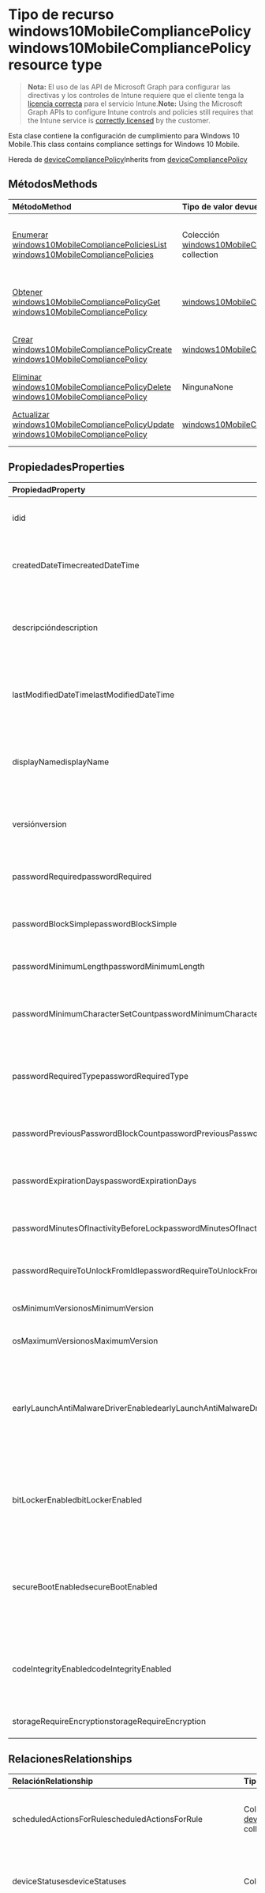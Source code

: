 # <a name="windows10mobilecompliancepolicy-resource-type"></a><span data-ttu-id="c2ea5-101">Tipo de recurso windows10MobileCompliancePolicy</span><span class="sxs-lookup"><span data-stu-id="c2ea5-101">windows10MobileCompliancePolicy resource type</span></span>

> <span data-ttu-id="c2ea5-102">**Nota:** El uso de las API de Microsoft Graph para configurar las directivas y los controles de Intune requiere que el cliente tenga la [licencia correcta](https://go.microsoft.com/fwlink/?linkid=839381) para el servicio Intune.</span><span class="sxs-lookup"><span data-stu-id="c2ea5-102">**Note:** Using the Microsoft Graph APIs to configure Intune controls and policies still requires that the Intune service is [correctly licensed](https://go.microsoft.com/fwlink/?linkid=839381) by the customer.</span></span>

<span data-ttu-id="c2ea5-103">Esta clase contiene la configuración de cumplimiento para Windows 10 Mobile.</span><span class="sxs-lookup"><span data-stu-id="c2ea5-103">This class contains compliance settings for Windows 10 Mobile.</span></span>

<span data-ttu-id="c2ea5-104">Hereda de [deviceCompliancePolicy](../resources/intune_deviceconfig_devicecompliancepolicy.md)</span><span class="sxs-lookup"><span data-stu-id="c2ea5-104">Inherits from [deviceCompliancePolicy](../resources/intune_deviceconfig_devicecompliancepolicy.md)</span></span>

## <a name="methods"></a><span data-ttu-id="c2ea5-105">Métodos</span><span class="sxs-lookup"><span data-stu-id="c2ea5-105">Methods</span></span>
|<span data-ttu-id="c2ea5-106">Método</span><span class="sxs-lookup"><span data-stu-id="c2ea5-106">Method</span></span>|<span data-ttu-id="c2ea5-107">Tipo de valor devuelto</span><span class="sxs-lookup"><span data-stu-id="c2ea5-107">Return Type</span></span>|<span data-ttu-id="c2ea5-108">Descripción</span><span class="sxs-lookup"><span data-stu-id="c2ea5-108">Description</span></span>|
|:---|:---|:---|
|[<span data-ttu-id="c2ea5-109">Enumerar windows10MobileCompliancePolicies</span><span class="sxs-lookup"><span data-stu-id="c2ea5-109">List windows10MobileCompliancePolicies</span></span>](../api/intune_deviceconfig_windows10mobilecompliancepolicy_list.md)|<span data-ttu-id="c2ea5-110">Colección [windows10MobileCompliancePolicy](../resources/intune_deviceconfig_windows10mobilecompliancepolicy.md)</span><span class="sxs-lookup"><span data-stu-id="c2ea5-110">[windows10MobileCompliancePolicy](../resources/intune_deviceconfig_windows10mobilecompliancepolicy.md) collection</span></span>|<span data-ttu-id="c2ea5-111">Enumere las propiedades y las relaciones de los objetos [windows10MobileCompliancePolicy](../resources/intune_deviceconfig_windows10mobilecompliancepolicy.md).</span><span class="sxs-lookup"><span data-stu-id="c2ea5-111">List properties and relationships of the [windows10MobileCompliancePolicy](../resources/intune_deviceconfig_windows10mobilecompliancepolicy.md) objects.</span></span>|
|[<span data-ttu-id="c2ea5-112">Obtener windows10MobileCompliancePolicy</span><span class="sxs-lookup"><span data-stu-id="c2ea5-112">Get windows10MobileCompliancePolicy</span></span>](../api/intune_deviceconfig_windows10mobilecompliancepolicy_get.md)|[<span data-ttu-id="c2ea5-113">windows10MobileCompliancePolicy</span><span class="sxs-lookup"><span data-stu-id="c2ea5-113">windows10MobileCompliancePolicy</span></span>](../resources/intune_deviceconfig_windows10mobilecompliancepolicy.md)|<span data-ttu-id="c2ea5-114">Lea las propiedades y las relaciones del objeto [windows10MobileCompliancePolicy](../resources/intune_deviceconfig_windows10mobilecompliancepolicy.md).</span><span class="sxs-lookup"><span data-stu-id="c2ea5-114">Read properties and relationships of the [windows10MobileCompliancePolicy](../resources/intune_deviceconfig_windows10mobilecompliancepolicy.md) object.</span></span>|
|[<span data-ttu-id="c2ea5-115">Crear windows10MobileCompliancePolicy</span><span class="sxs-lookup"><span data-stu-id="c2ea5-115">Create windows10MobileCompliancePolicy</span></span>](../api/intune_deviceconfig_windows10mobilecompliancepolicy_create.md)|[<span data-ttu-id="c2ea5-116">windows10MobileCompliancePolicy</span><span class="sxs-lookup"><span data-stu-id="c2ea5-116">windows10MobileCompliancePolicy</span></span>](../resources/intune_deviceconfig_windows10mobilecompliancepolicy.md)|<span data-ttu-id="c2ea5-117">Cree un objeto [windows10MobileCompliancePolicy](../resources/intune_deviceconfig_windows10mobilecompliancepolicy.md).</span><span class="sxs-lookup"><span data-stu-id="c2ea5-117">Create a new [windows10MobileCompliancePolicy](../resources/intune_deviceconfig_windows10mobilecompliancepolicy.md) object.</span></span>|
|[<span data-ttu-id="c2ea5-118">Eliminar windows10MobileCompliancePolicy</span><span class="sxs-lookup"><span data-stu-id="c2ea5-118">Delete windows10MobileCompliancePolicy</span></span>](../api/intune_deviceconfig_windows10mobilecompliancepolicy_delete.md)|<span data-ttu-id="c2ea5-119">Ninguna</span><span class="sxs-lookup"><span data-stu-id="c2ea5-119">None</span></span>|<span data-ttu-id="c2ea5-120">Elimina un [windows10MobileCompliancePolicy](../resources/intune_deviceconfig_windows10mobilecompliancepolicy.md).</span><span class="sxs-lookup"><span data-stu-id="c2ea5-120">Deletes a [windows10MobileCompliancePolicy](../resources/intune_deviceconfig_windows10mobilecompliancepolicy.md).</span></span>|
|[<span data-ttu-id="c2ea5-121">Actualizar windows10MobileCompliancePolicy</span><span class="sxs-lookup"><span data-stu-id="c2ea5-121">Update windows10MobileCompliancePolicy</span></span>](../api/intune_deviceconfig_windows10mobilecompliancepolicy_update.md)|[<span data-ttu-id="c2ea5-122">windows10MobileCompliancePolicy</span><span class="sxs-lookup"><span data-stu-id="c2ea5-122">windows10MobileCompliancePolicy</span></span>](../resources/intune_deviceconfig_windows10mobilecompliancepolicy.md)|<span data-ttu-id="c2ea5-123">Actualice las propiedades de un objeto [windows10MobileCompliancePolicy](../resources/intune_deviceconfig_windows10mobilecompliancepolicy.md).</span><span class="sxs-lookup"><span data-stu-id="c2ea5-123">Update the properties of a [windows10MobileCompliancePolicy](../resources/intune_deviceconfig_windows10mobilecompliancepolicy.md) object.</span></span>|

## <a name="properties"></a><span data-ttu-id="c2ea5-124">Propiedades</span><span class="sxs-lookup"><span data-stu-id="c2ea5-124">Properties</span></span>
|<span data-ttu-id="c2ea5-125">Propiedad</span><span class="sxs-lookup"><span data-stu-id="c2ea5-125">Property</span></span>|<span data-ttu-id="c2ea5-126">Tipo</span><span class="sxs-lookup"><span data-stu-id="c2ea5-126">Type</span></span>|<span data-ttu-id="c2ea5-127">Descripción</span><span class="sxs-lookup"><span data-stu-id="c2ea5-127">Description</span></span>|
|:---|:---|:---|
|<span data-ttu-id="c2ea5-128">id</span><span class="sxs-lookup"><span data-stu-id="c2ea5-128">id</span></span>|<span data-ttu-id="c2ea5-129">Cadena</span><span class="sxs-lookup"><span data-stu-id="c2ea5-129">String</span></span>|<span data-ttu-id="c2ea5-130">Clave de la entidad.</span><span class="sxs-lookup"><span data-stu-id="c2ea5-130">Key of the entity.</span></span> <span data-ttu-id="c2ea5-131">Heredado de [deviceCompliancePolicy](../resources/intune_deviceconfig_devicecompliancepolicy.md).</span><span class="sxs-lookup"><span data-stu-id="c2ea5-131">Inherited from [deviceCompliancePolicy](../resources/intune_deviceconfig_devicecompliancepolicy.md)</span></span>|
|<span data-ttu-id="c2ea5-132">createdDateTime</span><span class="sxs-lookup"><span data-stu-id="c2ea5-132">createdDateTime</span></span>|<span data-ttu-id="c2ea5-133">DateTimeOffset</span><span class="sxs-lookup"><span data-stu-id="c2ea5-133">DateTimeOffset</span></span>|<span data-ttu-id="c2ea5-134">Fecha y hora en la que se creó el objeto.</span><span class="sxs-lookup"><span data-stu-id="c2ea5-134">DateTime the object was created.</span></span> <span data-ttu-id="c2ea5-135">Heredado de [deviceCompliancePolicy](../resources/intune_deviceconfig_devicecompliancepolicy.md).</span><span class="sxs-lookup"><span data-stu-id="c2ea5-135">Inherited from [deviceCompliancePolicy](../resources/intune_deviceconfig_devicecompliancepolicy.md)</span></span>|
|<span data-ttu-id="c2ea5-136">descripción</span><span class="sxs-lookup"><span data-stu-id="c2ea5-136">description</span></span>|<span data-ttu-id="c2ea5-137">Cadena</span><span class="sxs-lookup"><span data-stu-id="c2ea5-137">String</span></span>|<span data-ttu-id="c2ea5-138">Descripción proporcionada por el administrador de la configuración del dispositivo.</span><span class="sxs-lookup"><span data-stu-id="c2ea5-138">Admin provided description of the Device Configuration.</span></span> <span data-ttu-id="c2ea5-139">Heredado de [deviceCompliancePolicy](../resources/intune_deviceconfig_devicecompliancepolicy.md).</span><span class="sxs-lookup"><span data-stu-id="c2ea5-139">Inherited from [deviceCompliancePolicy](../resources/intune_deviceconfig_devicecompliancepolicy.md)</span></span>|
|<span data-ttu-id="c2ea5-140">lastModifiedDateTime</span><span class="sxs-lookup"><span data-stu-id="c2ea5-140">lastModifiedDateTime</span></span>|<span data-ttu-id="c2ea5-141">DateTimeOffset</span><span class="sxs-lookup"><span data-stu-id="c2ea5-141">DateTimeOffset</span></span>|<span data-ttu-id="c2ea5-142">Fecha y hora en la que se modificó el objeto por última vez.</span><span class="sxs-lookup"><span data-stu-id="c2ea5-142">DateTime the object was last modified.</span></span> <span data-ttu-id="c2ea5-143">Heredado de [deviceCompliancePolicy](../resources/intune_deviceconfig_devicecompliancepolicy.md).</span><span class="sxs-lookup"><span data-stu-id="c2ea5-143">Inherited from [deviceCompliancePolicy](../resources/intune_deviceconfig_devicecompliancepolicy.md)</span></span>|
|<span data-ttu-id="c2ea5-144">displayName</span><span class="sxs-lookup"><span data-stu-id="c2ea5-144">displayName</span></span>|<span data-ttu-id="c2ea5-145">Cadena</span><span class="sxs-lookup"><span data-stu-id="c2ea5-145">String</span></span>|<span data-ttu-id="c2ea5-146">Nombre proporcionado por el administrador de la configuración del dispositivo.</span><span class="sxs-lookup"><span data-stu-id="c2ea5-146">Admin provided name of the device configuration.</span></span> <span data-ttu-id="c2ea5-147">Heredado de [deviceCompliancePolicy](../resources/intune_deviceconfig_devicecompliancepolicy.md).</span><span class="sxs-lookup"><span data-stu-id="c2ea5-147">Inherited from [deviceCompliancePolicy](../resources/intune_deviceconfig_devicecompliancepolicy.md)</span></span>|
|<span data-ttu-id="c2ea5-148">versión</span><span class="sxs-lookup"><span data-stu-id="c2ea5-148">version</span></span>|<span data-ttu-id="c2ea5-149">Int32</span><span class="sxs-lookup"><span data-stu-id="c2ea5-149">Int32</span></span>|<span data-ttu-id="c2ea5-150">Versión de la configuración del dispositivo.</span><span class="sxs-lookup"><span data-stu-id="c2ea5-150">Version of the device configuration.</span></span> <span data-ttu-id="c2ea5-151">Heredado de [deviceCompliancePolicy](../resources/intune_deviceconfig_devicecompliancepolicy.md).</span><span class="sxs-lookup"><span data-stu-id="c2ea5-151">Inherited from [deviceCompliancePolicy](../resources/intune_deviceconfig_devicecompliancepolicy.md)</span></span>|
|<span data-ttu-id="c2ea5-152">passwordRequired</span><span class="sxs-lookup"><span data-stu-id="c2ea5-152">passwordRequired</span></span>|<span data-ttu-id="c2ea5-153">Booleano</span><span class="sxs-lookup"><span data-stu-id="c2ea5-153">Boolean</span></span>|<span data-ttu-id="c2ea5-154">Exigir una contraseña para desbloquear el dispositivo de Windows Phone.</span><span class="sxs-lookup"><span data-stu-id="c2ea5-154">Require a password to unlock Windows Phone device.</span></span>|
|<span data-ttu-id="c2ea5-155">passwordBlockSimple</span><span class="sxs-lookup"><span data-stu-id="c2ea5-155">passwordBlockSimple</span></span>|<span data-ttu-id="c2ea5-156">Booleano</span><span class="sxs-lookup"><span data-stu-id="c2ea5-156">Boolean</span></span>|<span data-ttu-id="c2ea5-157">Si quiere bloquear o no la sincronización del calendario.</span><span class="sxs-lookup"><span data-stu-id="c2ea5-157">Whether or not to block syncing the calendar.</span></span>|
|<span data-ttu-id="c2ea5-158">passwordMinimumLength</span><span class="sxs-lookup"><span data-stu-id="c2ea5-158">passwordMinimumLength</span></span>|<span data-ttu-id="c2ea5-159">Int32</span><span class="sxs-lookup"><span data-stu-id="c2ea5-159">Int32</span></span>|<span data-ttu-id="c2ea5-160">Longitud mínima de la contraseña.</span><span class="sxs-lookup"><span data-stu-id="c2ea5-160">Minimum password length.</span></span> <span data-ttu-id="c2ea5-161">Valores válidos de 4 a 16</span><span class="sxs-lookup"><span data-stu-id="c2ea5-161">Valid values 4 to 16</span></span>|
|<span data-ttu-id="c2ea5-162">passwordMinimumCharacterSetCount</span><span class="sxs-lookup"><span data-stu-id="c2ea5-162">passwordMinimumCharacterSetCount</span></span>|<span data-ttu-id="c2ea5-163">Int32</span><span class="sxs-lookup"><span data-stu-id="c2ea5-163">Int32</span></span>|<span data-ttu-id="c2ea5-164">El número de los juegos de caracteres necesarios en la contraseña.</span><span class="sxs-lookup"><span data-stu-id="c2ea5-164">The number of character sets required in the password.</span></span>|
|<span data-ttu-id="c2ea5-165">passwordRequiredType</span><span class="sxs-lookup"><span data-stu-id="c2ea5-165">passwordRequiredType</span></span>|[<span data-ttu-id="c2ea5-166">requiredPasswordType</span><span class="sxs-lookup"><span data-stu-id="c2ea5-166">requiredPasswordType</span></span>](../resources/intune_deviceconfig_requiredpasswordtype.md)|<span data-ttu-id="c2ea5-167">Tipo de contraseña necesaria.</span><span class="sxs-lookup"><span data-stu-id="c2ea5-167">The required password type.</span></span> <span data-ttu-id="c2ea5-168">Los valores posibles son: `deviceDefault`, `alphanumeric` y `numeric`.</span><span class="sxs-lookup"><span data-stu-id="c2ea5-168">Possible values are: `deviceDefault`, `alphanumeric`, `numeric`.</span></span>|
|<span data-ttu-id="c2ea5-169">passwordPreviousPasswordBlockCount</span><span class="sxs-lookup"><span data-stu-id="c2ea5-169">passwordPreviousPasswordBlockCount</span></span>|<span data-ttu-id="c2ea5-170">Int32</span><span class="sxs-lookup"><span data-stu-id="c2ea5-170">Int32</span></span>|<span data-ttu-id="c2ea5-171">El número de contraseñas anteriores que se impedirá volver a usar.</span><span class="sxs-lookup"><span data-stu-id="c2ea5-171">The number of previous passwords to prevent re-use of.</span></span>|
|<span data-ttu-id="c2ea5-172">passwordExpirationDays</span><span class="sxs-lookup"><span data-stu-id="c2ea5-172">passwordExpirationDays</span></span>|<span data-ttu-id="c2ea5-173">Int32</span><span class="sxs-lookup"><span data-stu-id="c2ea5-173">Int32</span></span>|<span data-ttu-id="c2ea5-174">Número de días antes de que expire la contraseña.</span><span class="sxs-lookup"><span data-stu-id="c2ea5-174">Number of days before password expiration.</span></span> <span data-ttu-id="c2ea5-175">Valores válidos de 1 a 255</span><span class="sxs-lookup"><span data-stu-id="c2ea5-175">Valid values 1 to 255</span></span>|
|<span data-ttu-id="c2ea5-176">passwordMinutesOfInactivityBeforeLock</span><span class="sxs-lookup"><span data-stu-id="c2ea5-176">passwordMinutesOfInactivityBeforeLock</span></span>|<span data-ttu-id="c2ea5-177">Int32</span><span class="sxs-lookup"><span data-stu-id="c2ea5-177">Int32</span></span>|<span data-ttu-id="c2ea5-178">Minutos de inactividad antes de que sea necesaria una contraseña.</span><span class="sxs-lookup"><span data-stu-id="c2ea5-178">Minutes of inactivity before a password is required.</span></span>|
|<span data-ttu-id="c2ea5-179">passwordRequireToUnlockFromIdle</span><span class="sxs-lookup"><span data-stu-id="c2ea5-179">passwordRequireToUnlockFromIdle</span></span>|<span data-ttu-id="c2ea5-180">Booleano</span><span class="sxs-lookup"><span data-stu-id="c2ea5-180">Boolean</span></span>|<span data-ttu-id="c2ea5-181">Exigir una contraseña para desbloquear el dispositivo inactivo.</span><span class="sxs-lookup"><span data-stu-id="c2ea5-181">Require a password to unlock an idle device.</span></span>|
|<span data-ttu-id="c2ea5-182">osMinimumVersion</span><span class="sxs-lookup"><span data-stu-id="c2ea5-182">osMinimumVersion</span></span>|<span data-ttu-id="c2ea5-183">Cadena</span><span class="sxs-lookup"><span data-stu-id="c2ea5-183">String</span></span>|<span data-ttu-id="c2ea5-184">Versión mínima de Windows Phone.</span><span class="sxs-lookup"><span data-stu-id="c2ea5-184">Minimum Windows Phone version.</span></span>|
|<span data-ttu-id="c2ea5-185">osMaximumVersion</span><span class="sxs-lookup"><span data-stu-id="c2ea5-185">osMaximumVersion</span></span>|<span data-ttu-id="c2ea5-186">Cadena</span><span class="sxs-lookup"><span data-stu-id="c2ea5-186">String</span></span>|<span data-ttu-id="c2ea5-187">Versión máxima de Windows Phone.</span><span class="sxs-lookup"><span data-stu-id="c2ea5-187">Maximum Windows Phone version.</span></span>|
|<span data-ttu-id="c2ea5-188">earlyLaunchAntiMalwareDriverEnabled</span><span class="sxs-lookup"><span data-stu-id="c2ea5-188">earlyLaunchAntiMalwareDriverEnabled</span></span>|<span data-ttu-id="c2ea5-189">Booleano</span><span class="sxs-lookup"><span data-stu-id="c2ea5-189">Boolean</span></span>|<span data-ttu-id="c2ea5-190">Exigir que la atestación del mantenimiento de dispositivos Windows notifique los dispositivos como correctos; el controlador antimalware de inicio temprano está habilitado.</span><span class="sxs-lookup"><span data-stu-id="c2ea5-190">Require devices to be reported as healthy by Windows Device Health Attestation - early launch antimalware driver is enabled.</span></span>|
|<span data-ttu-id="c2ea5-191">bitLockerEnabled</span><span class="sxs-lookup"><span data-stu-id="c2ea5-191">bitLockerEnabled</span></span>|<span data-ttu-id="c2ea5-192">Booleano</span><span class="sxs-lookup"><span data-stu-id="c2ea5-192">Boolean</span></span>|<span data-ttu-id="c2ea5-193">Exigir que la atestación del mantenimiento de dispositivos Windows notifique los dispositivos como correctos; BitLocker está habilitado.</span><span class="sxs-lookup"><span data-stu-id="c2ea5-193">Require devices to be reported healthy by Windows Device Health Attestation - bit locker is enabled</span></span>|
|<span data-ttu-id="c2ea5-194">secureBootEnabled</span><span class="sxs-lookup"><span data-stu-id="c2ea5-194">secureBootEnabled</span></span>|<span data-ttu-id="c2ea5-195">Booleano</span><span class="sxs-lookup"><span data-stu-id="c2ea5-195">Boolean</span></span>|<span data-ttu-id="c2ea5-196">Exigir que la atestación del mantenimiento de dispositivos Windows notifique los dispositivos como correctos; el arranque seguro está habilitado.</span><span class="sxs-lookup"><span data-stu-id="c2ea5-196">Require devices to be reported as healthy by Windows Device Health Attestation - secure boot is enabled.</span></span>|
|<span data-ttu-id="c2ea5-197">codeIntegrityEnabled</span><span class="sxs-lookup"><span data-stu-id="c2ea5-197">codeIntegrityEnabled</span></span>|<span data-ttu-id="c2ea5-198">Booleano</span><span class="sxs-lookup"><span data-stu-id="c2ea5-198">Boolean</span></span>|<span data-ttu-id="c2ea5-199">Exigir que la atestación del mantenimiento de dispositivos Windows notifique los dispositivos como correctos.</span><span class="sxs-lookup"><span data-stu-id="c2ea5-199">Require devices to be reported as healthy by Windows Device Health Attestation.</span></span>|
|<span data-ttu-id="c2ea5-200">storageRequireEncryption</span><span class="sxs-lookup"><span data-stu-id="c2ea5-200">storageRequireEncryption</span></span>|<span data-ttu-id="c2ea5-201">Booleano</span><span class="sxs-lookup"><span data-stu-id="c2ea5-201">Boolean</span></span>|<span data-ttu-id="c2ea5-202">Exigir el cifrado en dispositivos Windows.</span><span class="sxs-lookup"><span data-stu-id="c2ea5-202">Require encryption on windows devices.</span></span>|

## <a name="relationships"></a><span data-ttu-id="c2ea5-203">Relaciones</span><span class="sxs-lookup"><span data-stu-id="c2ea5-203">Relationships</span></span>
|<span data-ttu-id="c2ea5-204">Relación</span><span class="sxs-lookup"><span data-stu-id="c2ea5-204">Relationship</span></span>|<span data-ttu-id="c2ea5-205">Tipo</span><span class="sxs-lookup"><span data-stu-id="c2ea5-205">Type</span></span>|<span data-ttu-id="c2ea5-206">Descripción</span><span class="sxs-lookup"><span data-stu-id="c2ea5-206">Description</span></span>|
|:---|:---|:---|
|<span data-ttu-id="c2ea5-207">scheduledActionsForRule</span><span class="sxs-lookup"><span data-stu-id="c2ea5-207">scheduledActionsForRule</span></span>|<span data-ttu-id="c2ea5-208">Colección [deviceComplianceScheduledActionForRule](../resources/intune_deviceconfig_devicecompliancescheduledactionforrule.md)</span><span class="sxs-lookup"><span data-stu-id="c2ea5-208">[deviceComplianceScheduledActionForRule](../resources/intune_deviceconfig_devicecompliancescheduledactionforrule.md) collection</span></span>|<span data-ttu-id="c2ea5-209">La lista de acción programada para esta regla. Heredado de [deviceCompliancePolicy](../resources/intune_deviceconfig_devicecompliancepolicy.md)</span><span class="sxs-lookup"><span data-stu-id="c2ea5-209">The list of scheduled action for this rule Inherited from [deviceCompliancePolicy](../resources/intune_deviceconfig_devicecompliancepolicy.md)</span></span>|
|<span data-ttu-id="c2ea5-210">deviceStatuses</span><span class="sxs-lookup"><span data-stu-id="c2ea5-210">deviceStatuses</span></span>|<span data-ttu-id="c2ea5-211">Colección [deviceComplianceDeviceStatus](../resources/intune_deviceconfig_devicecompliancedevicestatus.md)</span><span class="sxs-lookup"><span data-stu-id="c2ea5-211">[deviceComplianceDeviceStatus](../resources/intune_deviceconfig_devicecompliancedevicestatus.md) collection</span></span>|<span data-ttu-id="c2ea5-212">Lista de DeviceComplianceDeviceStatus.</span><span class="sxs-lookup"><span data-stu-id="c2ea5-212">List of DeviceComplianceDeviceStatus.</span></span> <span data-ttu-id="c2ea5-213">Heredado de [deviceCompliancePolicy](../resources/intune_deviceconfig_devicecompliancepolicy.md)</span><span class="sxs-lookup"><span data-stu-id="c2ea5-213">Inherited from [deviceCompliancePolicy](../resources/intune_deviceconfig_devicecompliancepolicy.md)</span></span>|
|<span data-ttu-id="c2ea5-214">userStatuses</span><span class="sxs-lookup"><span data-stu-id="c2ea5-214">userStatuses</span></span>|<span data-ttu-id="c2ea5-215">Colección [deviceComplianceUserStatus](../resources/intune_deviceconfig_devicecomplianceuserstatus.md)</span><span class="sxs-lookup"><span data-stu-id="c2ea5-215">[deviceComplianceUserStatus](../resources/intune_deviceconfig_devicecomplianceuserstatus.md) collection</span></span>|<span data-ttu-id="c2ea5-216">Lista de DeviceComplianceUserStatus.</span><span class="sxs-lookup"><span data-stu-id="c2ea5-216">List of DeviceComplianceUserStatus.</span></span> <span data-ttu-id="c2ea5-217">Heredado de [deviceCompliancePolicy](../resources/intune_deviceconfig_devicecompliancepolicy.md)</span><span class="sxs-lookup"><span data-stu-id="c2ea5-217">Inherited from [deviceCompliancePolicy](../resources/intune_deviceconfig_devicecompliancepolicy.md)</span></span>|
|<span data-ttu-id="c2ea5-218">deviceStatusOverview</span><span class="sxs-lookup"><span data-stu-id="c2ea5-218">deviceStatusOverview</span></span>|[<span data-ttu-id="c2ea5-219">deviceComplianceDeviceOverview</span><span class="sxs-lookup"><span data-stu-id="c2ea5-219">deviceComplianceDeviceOverview</span></span>](../resources/intune_deviceconfig_devicecompliancedeviceoverview.md)|<span data-ttu-id="c2ea5-220">Información general sobre el estado de dispositivos del cumplimiento de dispositivo. Heredado de [deviceCompliancePolicy](../resources/intune_deviceconfig_devicecompliancepolicy.md)</span><span class="sxs-lookup"><span data-stu-id="c2ea5-220">Device compliance devices status overview Inherited from [deviceCompliancePolicy](../resources/intune_deviceconfig_devicecompliancepolicy.md)</span></span>|
|<span data-ttu-id="c2ea5-221">userStatusOverview</span><span class="sxs-lookup"><span data-stu-id="c2ea5-221">userStatusOverview</span></span>|[<span data-ttu-id="c2ea5-222">deviceComplianceUserOverview</span><span class="sxs-lookup"><span data-stu-id="c2ea5-222">deviceComplianceUserOverview</span></span>](../resources/intune_deviceconfig_devicecomplianceuseroverview.md)|<span data-ttu-id="c2ea5-223">Información general sobre el estado de usuarios del cumplimiento de dispositivo. Heredado de [deviceCompliancePolicy](../resources/intune_deviceconfig_devicecompliancepolicy.md)</span><span class="sxs-lookup"><span data-stu-id="c2ea5-223">Device compliance users status overview Inherited from [deviceCompliancePolicy](../resources/intune_deviceconfig_devicecompliancepolicy.md)</span></span>|
|<span data-ttu-id="c2ea5-224">deviceSettingStateSummaries</span><span class="sxs-lookup"><span data-stu-id="c2ea5-224">deviceSettingStateSummaries</span></span>|<span data-ttu-id="c2ea5-225">Colección [settingStateDeviceSummary](../resources/intune_deviceconfig_settingstatedevicesummary.md)</span><span class="sxs-lookup"><span data-stu-id="c2ea5-225">[settingStateDeviceSummary](../resources/intune_deviceconfig_settingstatedevicesummary.md) collection</span></span>|<span data-ttu-id="c2ea5-226">Resumen de dispositivo sobre el estado de configuración de cumplimiento. Heredado de [deviceCompliancePolicy](../resources/intune_deviceconfig_devicecompliancepolicy.md)</span><span class="sxs-lookup"><span data-stu-id="c2ea5-226">Compliance Setting State Device Summary Inherited from [deviceCompliancePolicy](../resources/intune_deviceconfig_devicecompliancepolicy.md)</span></span>|
|<span data-ttu-id="c2ea5-227">asignaciones</span><span class="sxs-lookup"><span data-stu-id="c2ea5-227">assignments</span></span>|<span data-ttu-id="c2ea5-228">Colección [deviceCompliancePolicyAssignment](../resources/intune_deviceconfig_devicecompliancepolicyassignment.md)</span><span class="sxs-lookup"><span data-stu-id="c2ea5-228">[deviceCompliancePolicyAssignment](../resources/intune_deviceconfig_devicecompliancepolicyassignment.md) collection</span></span>|<span data-ttu-id="c2ea5-229">El conjunto de asignaciones para esta directiva de cumplimiento.</span><span class="sxs-lookup"><span data-stu-id="c2ea5-229">The collection of assignments for this compliance policy.</span></span> <span data-ttu-id="c2ea5-230">Heredado de [deviceCompliancePolicy](../resources/intune_deviceconfig_devicecompliancepolicy.md)</span><span class="sxs-lookup"><span data-stu-id="c2ea5-230">Inherited from [deviceCompliancePolicy](../resources/intune_deviceconfig_devicecompliancepolicy.md)</span></span>|

## <a name="json-representation"></a><span data-ttu-id="c2ea5-231">Representación JSON</span><span class="sxs-lookup"><span data-stu-id="c2ea5-231">JSON Representation</span></span>
<span data-ttu-id="c2ea5-232">Aquí tiene una representación JSON del recurso.</span><span class="sxs-lookup"><span data-stu-id="c2ea5-232">Here is a JSON representation of the resource.</span></span>
<!-- {
  "blockType": "resource",
  "keyProperty": "id",
  "@odata.type": "microsoft.graph.windows10MobileCompliancePolicy"
}
-->
``` json
{
  "@odata.type": "#microsoft.graph.windows10MobileCompliancePolicy",
  "id": "String (identifier)",
  "createdDateTime": "String (timestamp)",
  "description": "String",
  "lastModifiedDateTime": "String (timestamp)",
  "displayName": "String",
  "version": 1024,
  "passwordRequired": true,
  "passwordBlockSimple": true,
  "passwordMinimumLength": 1024,
  "passwordMinimumCharacterSetCount": 1024,
  "passwordRequiredType": "String",
  "passwordPreviousPasswordBlockCount": 1024,
  "passwordExpirationDays": 1024,
  "passwordMinutesOfInactivityBeforeLock": 1024,
  "passwordRequireToUnlockFromIdle": true,
  "osMinimumVersion": "String",
  "osMaximumVersion": "String",
  "earlyLaunchAntiMalwareDriverEnabled": true,
  "bitLockerEnabled": true,
  "secureBootEnabled": true,
  "codeIntegrityEnabled": true,
  "storageRequireEncryption": true
}
```



